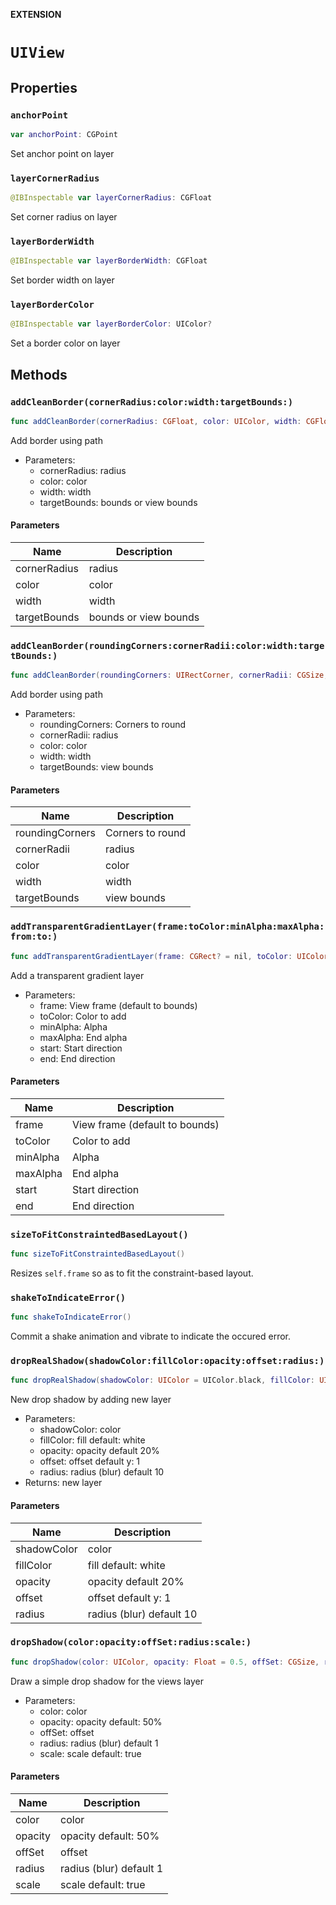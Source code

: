 **EXTENSION**

# `UIView`

## Properties
### `anchorPoint`

```swift
var anchorPoint: CGPoint
```

Set anchor point on layer

### `layerCornerRadius`

```swift
@IBInspectable var layerCornerRadius: CGFloat
```

Set corner radius on layer

### `layerBorderWidth`

```swift
@IBInspectable var layerBorderWidth: CGFloat
```

Set border width on layer

### `layerBorderColor`

```swift
@IBInspectable var layerBorderColor: UIColor?
```

Set a border color on layer

## Methods
### `addCleanBorder(cornerRadius:color:width:targetBounds:)`

```swift
func addCleanBorder(cornerRadius: CGFloat, color: UIColor, width: CGFloat, targetBounds: CGRect?)
```

Add border using path
- Parameters:
  - cornerRadius: radius
  - color: color
  - width: width
  - targetBounds: bounds or view bounds

#### Parameters

| Name | Description |
| ---- | ----------- |
| cornerRadius | radius |
| color | color |
| width | width |
| targetBounds | bounds or view bounds |

### `addCleanBorder(roundingCorners:cornerRadii:color:width:targetBounds:)`

```swift
func addCleanBorder(roundingCorners: UIRectCorner, cornerRadii: CGSize, color: UIColor, width: CGFloat, targetBounds: CGRect?)
```

Add border using path
- Parameters:
  - roundingCorners: Corners to round
  - cornerRadii: radius
  - color: color
  - width: width
  - targetBounds: view bounds

#### Parameters

| Name | Description |
| ---- | ----------- |
| roundingCorners | Corners to round |
| cornerRadii | radius |
| color | color |
| width | width |
| targetBounds | view bounds |

### `addTransparentGradientLayer(frame:toColor:minAlpha:maxAlpha:from:to:)`

```swift
func addTransparentGradientLayer(frame: CGRect? = nil, toColor: UIColor, minAlpha: CGFloat, maxAlpha: CGFloat, from start: GradientLayerChangingDirection, to end: GradientLayerChangingDirection) -> CAGradientLayer
```

Add a transparent gradient layer

- Parameters:
  - frame: View frame (default to bounds)
  - toColor: Color to add
  - minAlpha: Alpha
  - maxAlpha: End alpha
  - start: Start direction
  - end: End direction

#### Parameters

| Name | Description |
| ---- | ----------- |
| frame | View frame (default to bounds) |
| toColor | Color to add |
| minAlpha | Alpha |
| maxAlpha | End alpha |
| start | Start direction |
| end | End direction |

### `sizeToFitConstraintedBasedLayout()`

```swift
func sizeToFitConstraintedBasedLayout()
```

Resizes `self.frame` so as to fit the constraint-based layout.

### `shakeToIndicateError()`

```swift
func shakeToIndicateError()
```

Commit a shake animation and vibrate to indicate the occured error.

### `dropRealShadow(shadowColor:fillColor:opacity:offset:radius:)`

```swift
func dropRealShadow(shadowColor: UIColor = UIColor.black, fillColor: UIColor = UIColor.white, opacity: Float = 0.2, offset: CGSize = CGSize(width: 0.0, height: 1.0), radius: CGFloat = 10) -> CAShapeLayer
```

New drop shadow by adding new layer
- Parameters:
  - shadowColor: color
  - fillColor: fill default: white
  - opacity: opacity default 20%
  - offset: offset default y: 1
  - radius: radius (blur) default 10
- Returns: new layer

#### Parameters

| Name | Description |
| ---- | ----------- |
| shadowColor | color |
| fillColor | fill default: white |
| opacity | opacity default 20% |
| offset | offset default y: 1 |
| radius | radius (blur) default 10 |

### `dropShadow(color:opacity:offSet:radius:scale:)`

```swift
func dropShadow(color: UIColor, opacity: Float = 0.5, offSet: CGSize, radius: CGFloat = 1, scale: Bool = true)
```

Draw a simple drop shadow for the views layer
- Parameters:
  - color: color
  - opacity: opacity default: 50%
  - offSet: offset
  - radius: radius (blur) default 1
  - scale:  scale default: true

#### Parameters

| Name | Description |
| ---- | ----------- |
| color | color |
| opacity | opacity default: 50% |
| offSet | offset |
| radius | radius (blur) default 1 |
| scale | scale default: true |